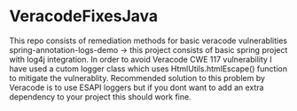 # VeracodeFixesJava
This repo consists of remediation methods for basic veracode vulnerablities 
spring-annotation-logs-demo -> this project consists of basic spring project with log4j integration. 
In order to avoid Veracode CWE 117 vulnerability I have used a cutom logger class which uses HtmlUtils.htmlEscape() function to mitigate the vulnerablity.
Recommended solution to this problem by Veracode is to use ESAPI loggers but if you dont want to add an extra dependency to your project this should work fine.

